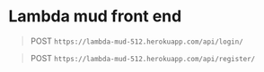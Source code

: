 # Lambda mud front end

> POST `https://lambda-mud-512.herokuapp.com/api/login/`

> POST `https://lambda-mud-512.herokuapp.com/api/register/`



